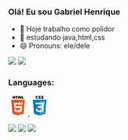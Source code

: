 ### Olá! Eu sou Gabriel Henrique 

- 🔭 Hoje trabalho como polidor 
- 🌱 estudando java,html,css
- 😄 Pronouns: ele/dele

<div> 
 
 <img height="180em" src="https://github-readme-stats.vercel.app/api?username=Bielkl&show_icons=true&theme=github_dark&include_all_commits=true&count_private=true"/>
  <img height="100em" src="https://github-readme-stats.vercel.app/api/top-langs/?username=Bielkl&layout=compact&langs_count=7&theme=github_dark"/>
</div>
<h3 align="left">Languages:</h3>



<a href="https://www.w3.org/html/" target="_blank"> <img src="https://raw.githubusercontent.com/devicons/devicon/master/icons/html5/html5-original-wordmark.svg" alt="html5" width="40" height="40"/> </a>
<a href=""> <img src="https://raw.githubusercontent.com/devicons/devicon/master/icons/css3/css3-original-wordmark.svg" alt="CSS3" width="40" height="40"/>

<div> 
 
  <a href="https://instagram.com/gabriel.2019monster" target="_blank"><img src="https://img.shields.io/badge/-Instagram-%23E4405F?style=for-the-badge&logo=instagram&logoColor=white" target="_blank"></a>
  <a href = "mailto:gabriel.2019monster@gmail.com"><img src="https://img.shields.io/badge/-Gmail-%23333?style=for-the-badge&logo=gmail&logoColor=white" target="_blank"></a>
  <a href="https://www.linkedin.com/in/gabriel-henrique-a0b193255" target="_blank"><img src="https://img.shields.io/badge/-LinkedIn-%230077B5?style=for-the-badge&logo=linkedin&logoColor=white" target="_blank"></a> 
  
</div>
